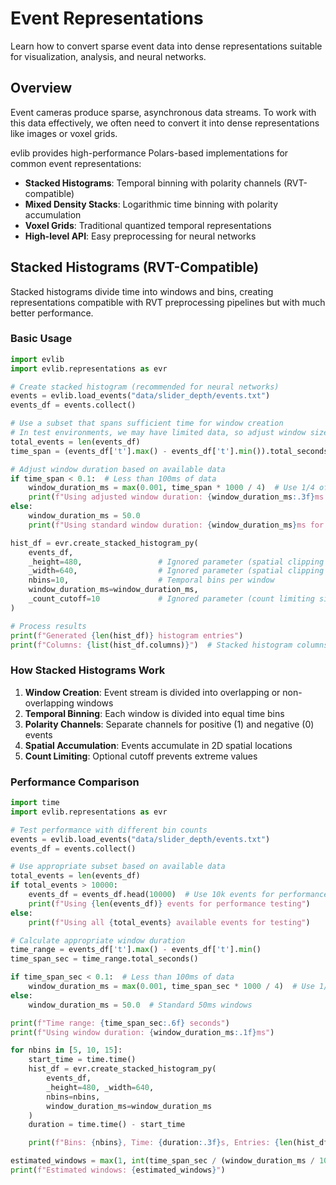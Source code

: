 # Event Representations

Learn how to convert sparse event data into dense representations suitable for visualization, analysis, and neural networks.

## Overview

Event cameras produce sparse, asynchronous data streams. To work with this data effectively, we often need to convert it into dense representations like images or voxel grids.

evlib provides high-performance Polars-based implementations for common event representations:

- **Stacked Histograms**: Temporal binning with polarity channels (RVT-compatible)
- **Mixed Density Stacks**: Logarithmic time binning with polarity accumulation
- **Voxel Grids**: Traditional quantized temporal representations
- **High-level API**: Easy preprocessing for neural networks

## Stacked Histograms (RVT-Compatible)

Stacked histograms divide time into windows and bins, creating representations compatible with RVT preprocessing pipelines but with much better performance.

### Basic Usage

```python
import evlib
import evlib.representations as evr

# Create stacked histogram (recommended for neural networks)
events = evlib.load_events("data/slider_depth/events.txt")
events_df = events.collect()

# Use a subset that spans sufficient time for window creation
# In test environments, we may have limited data, so adjust window size
total_events = len(events_df)
time_span = (events_df['t'].max() - events_df['t'].min()).total_seconds()

# Adjust window duration based on available data
if time_span < 0.1:  # Less than 100ms of data
    window_duration_ms = max(0.001, time_span * 1000 / 4)  # Use 1/4 of available time, min 1μs
    print(f"Using adjusted window duration: {window_duration_ms:.3f}ms for {total_events} events")
else:
    window_duration_ms = 50.0
    print(f"Using standard window duration: {window_duration_ms}ms for {total_events} events")

hist_df = evr.create_stacked_histogram_py(
    events_df,
    _height=480,                 # Ignored parameter (spatial clipping simplified)
    _width=640,                  # Ignored parameter (spatial clipping simplified)
    nbins=10,                    # Temporal bins per window
    window_duration_ms=window_duration_ms,
    _count_cutoff=10             # Ignored parameter (count limiting simplified)
)

# Process results
print(f"Generated {len(hist_df)} histogram entries")
print(f"Columns: {list(hist_df.columns)}")  # Stacked histogram columns
```

### How Stacked Histograms Work

1. **Window Creation**: Event stream is divided into overlapping or non-overlapping windows
2. **Temporal Binning**: Each window is divided into equal time bins
3. **Polarity Channels**: Separate channels for positive (1) and negative (0) events
4. **Spatial Accumulation**: Events accumulate in 2D spatial locations
5. **Count Limiting**: Optional cutoff prevents extreme values

### Performance Comparison

```python
import time
import evlib.representations as evr

# Test performance with different bin counts
events = evlib.load_events("data/slider_depth/events.txt")
events_df = events.collect()

# Use appropriate subset based on available data
total_events = len(events_df)
if total_events > 10000:
    events_df = events_df.head(10000)  # Use 10k events for performance testing
    print(f"Using {len(events_df)} events for performance testing")
else:
    print(f"Using all {total_events} available events for testing")

# Calculate appropriate window duration
time_range = events_df['t'].max() - events_df['t'].min()
time_span_sec = time_range.total_seconds()

if time_span_sec < 0.1:  # Less than 100ms of data
    window_duration_ms = max(0.001, time_span_sec * 1000 / 4)  # Use 1/4 of available time, min 1μs
else:
    window_duration_ms = 50.0  # Standard 50ms windows

print(f"Time range: {time_span_sec:.6f} seconds")
print(f"Using window duration: {window_duration_ms:.1f}ms")

for nbins in [5, 10, 15]:
    start_time = time.time()
    hist_df = evr.create_stacked_histogram_py(
        events_df,
        _height=480, _width=640,
        nbins=nbins,
        window_duration_ms=window_duration_ms
    )
    duration = time.time() - start_time

    print(f"Bins: {nbins}, Time: {duration:.3f}s, Entries: {len(hist_df)}")

estimated_windows = max(1, int(time_span_sec / (window_duration_ms / 1000)))
print(f"Estimated windows: {estimated_windows}")
```

